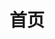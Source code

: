 ---
home: true
icon: home
title: 首页
heroImage: /logo.svg
heroText: 公共平台
tagline: 消息中心、工作流中心、用户中心、业务中台 
actions:
  - text: 快速进入 💡
    link: /guide/
    type: primary
 

features:
  - title: 消息中心 
    details: .................
  - title: 工作流中心  
    details:  .....................
  - title:  用户中心、业务中台 
    details: ......................
 
copyright: false
footer: MIT Licensed | Copyright © 2019-present Mr.Hope
---